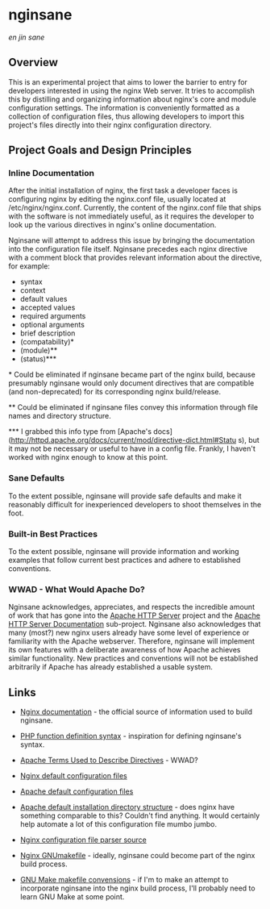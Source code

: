 # nginsane #
*en jin sane*



## Overview ##

This is an experimental project that aims to lower the barrier to entry 
for developers interested in using the nginx Web server. It tries to 
accomplish this by distilling and organizing information about nginx's 
core and module configuration settings. The information is conveniently 
formatted as a collection of configuration files, thus allowing 
developers to import this project's files directly into their nginx 
configuration directory. 



## Project Goals and Design Principles ##

### Inline Documentation ###

After the initial installation of nginx, the first task a developer 
faces is configuring nginx by editing the nginx.conf file, usually 
located at /etc/nginx/nginx.conf. Currently, the content of the 
nginx.conf file that ships with the software is not immediately useful, 
as it requires the developer to look up the various directives in 
nginx's online documentation.

Nginsane will attempt to address this issue by bringing the documentation 
into the configuration file itself. Nginsane precedes each nginx 
directive with a comment block that provides relevant information about 
the directive, for example:

- syntax
- context
- default values
- accepted values
- required arguments
- optional arguments
- brief description
- (compatability)*
- (module)**
- (status)***

\* Could be eliminated if nginsane became part of the nginx build, 
because presumably nginsane would only document directives that are 
compatible (and non-deprecated) for its corresponding nginx build/release. 

\** Could be eliminated if nginsane files convey this information 
through file names and directory structure. 

\*** I grabbed this info type from [Apache's 
docs](http://httpd.apache.org/docs/current/mod/directive-dict.html#Statu 
s), but it may not be necessary or useful to have in a config file. 
Frankly, I haven't worked with nginx enough to know at this point. 



### Sane Defaults ###

To the extent possible, nginsane will provide safe defaults and make 
it reasonably difficult for inexperienced developers to shoot themselves 
in the foot. 



### Built-in Best Practices ###

To the extent possible, nginsane will provide information and working 
examples that follow current best practices and adhere to established 
conventions. 



### WWAD - What Would Apache Do? ###

Nginsane acknowledges, appreciates, and respects the incredible amount 
of work that has gone into the [Apache HTTP 
Server](http://httpd.apache.org/) project and the [Apache HTTP Server 
Documentation](http://httpd.apache.org/docs-project/) sub-project. 
Nginsane also acknowledges that many (most?) new nginx users already 
have some level of experience or familiarity with the Apache webserver. 
Therefore, nginsane will implement its own features with a deliberate 
awareness of how Apache achieves similar functionality. New practices 
and conventions will not be established arbitrarily if Apache has 
already established a usable system. 



## Links ##

- [Nginx documentation](http://nginx.org/en/docs/) - the official source of information used to build nginsane.

- [PHP function definition syntax](http://www.php.net/manual/en/about.prototypes.php) - inspiration for defining nginsane's syntax.

- [Apache Terms Used to Describe Directives](http://httpd.apache.org/docs/current/mod/directive-dict.html) - WWAD?

- [Nginx default configuration files](http://trac.nginx.org/nginx/browser/nginx/trunk/conf)

- [Apache default configuration files](https://svn.apache.org/repos/asf/httpd/httpd/trunk/docs/conf/)

- [Apache default installation directory structure](https://svn.apache.org/repos/asf/httpd/httpd/trunk/config.layout) - does nginx have something comparable to this? Couldn't find anything. It would certainly help automate a lot of this configuration file mumbo jumbo.

- [Nginx configuration file parser source](http://trac.nginx.org/nginx/browser/nginx/trunk/src/core/ngx_conf_file.c)

- [Nginx GNUmakefile](http://trac.nginx.org/nginx/browser/nginx/trunk/misc/GNUmakefile) - ideally, nginsane could become part of the nginx build process.

- [GNU Make makefile convensions](http://www.gnu.org/prep/standards/html_node/Makefile-Conventions.html#Makefile-Conventions) - if I'm to make an attempt to incorporate nginsane into the nginx build process, I'll probably need to learn GNU Make at some point.


